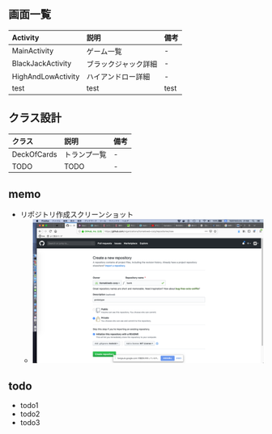 ## 画面一覧

|Activity|説明|備考|
|:---|:---|:---|
|MainActivity|ゲーム一覧|-|
|BlackJackActivity|ブラックジャック詳細|-|
|HighAndLowActivity|ハイアンドロー詳細|-|
|test|test|test|

## クラス設計

|クラス|説明|備考|
|:---|:---|:---|
|DeckOfCards|トランプ一覧|-|
|TODO|TODO|-|

## memo

- リポジトリ作成スクリーンショット
  - ![リポジトリ作成スクリーンショット](documents/newRepository.png "リポジトリ作成スクリーンショット") 

## todo

- todo1
- todo2
- todo3
